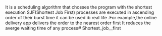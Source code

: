 It is a scheduling algorithm that chosses the program with the shortest execution SJF(Shortest Job First) processes are executed in ascending order of their burst time it can be used ib real life .For example,the online delivery app delivers the order to the nearest order first It reduces the averge waiting time of any process# Shortest_job__first
